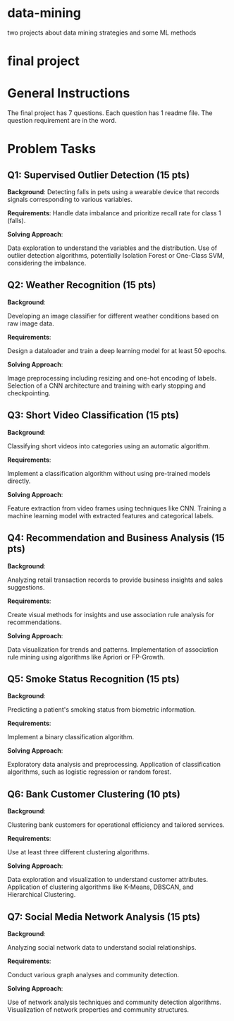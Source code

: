 # data-mining
two projects about data mining strategies and some ML methods
# final project
# General Instructions
The final project has 7 questions. Each question has 1 readme file. The question requirement are in the word.
# Problem Tasks
## Q1: Supervised Outlier Detection (15 pts)
**Background**: 
Detecting falls in pets using a wearable device that records signals corresponding to various variables.

**Requirements**:
Handle data imbalance and prioritize recall rate for class 1 (falls).

**Solving Approach**:

Data exploration to understand the variables and the distribution.
Use of outlier detection algorithms, potentially Isolation Forest or One-Class SVM, considering the imbalance.
## Q2: Weather Recognition (15 pts)
**Background**: 

Developing an image classifier for different weather conditions based on raw image data.

**Requirements**:

Design a dataloader and train a deep learning model for at least 50 epochs.

**Solving Approach**:

Image preprocessing including resizing and one-hot encoding of labels.
Selection of a CNN architecture and training with early stopping and checkpointing.
## Q3: Short Video Classification (15 pts)
**Background**: 

Classifying short videos into categories using an automatic algorithm.

**Requirements**:

Implement a classification algorithm without using pre-trained models directly.

**Solving Approach**:

Feature extraction from video frames using techniques like CNN.
Training a machine learning model with extracted features and categorical labels.
## Q4: Recommendation and Business Analysis (15 pts)
**Background**: 

Analyzing retail transaction records to provide business insights and sales suggestions.

**Requirements**:

Create visual methods for insights and use association rule analysis for recommendations.

**Solving Approach**:

Data visualization for trends and patterns.
Implementation of association rule mining using algorithms like Apriori or FP-Growth.
## Q5: Smoke Status Recognition (15 pts)
**Background**: 

Predicting a patient's smoking status from biometric information.

**Requirements**:

Implement a binary classification algorithm.

**Solving Approach**:

Exploratory data analysis and preprocessing.
Application of classification algorithms, such as logistic regression or random forest.
## Q6: Bank Customer Clustering (10 pts)
**Background**: 

Clustering bank customers for operational efficiency and tailored services.

**Requirements**:

Use at least three different clustering algorithms.

**Solving Approach**:

Data exploration and visualization to understand customer attributes.
Application of clustering algorithms like K-Means, DBSCAN, and Hierarchical Clustering.
## Q7: Social Media Network Analysis (15 pts)
**Background**: 

Analyzing social network data to understand social relationships.

**Requirements**:

Conduct various graph analyses and community detection.

**Solving Approach**:

Use of network analysis techniques and community detection algorithms.
Visualization of network properties and community structures.
